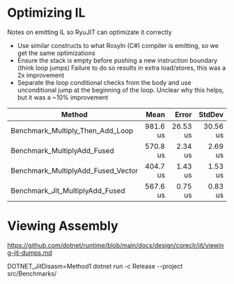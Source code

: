 # Optimizing IL

Notes on emitting IL so RyuJIT can optimizate it correctly
- Use similar constructs to what Rosyln (C#) compiler is emitting, so we get the same optimizations
- Ensure the stack is empty before pushing a new instruction boundary (think loop jumps) Failure to do so results in extra load/stores, this was a 2x improvement
- Separate the loop conditional checks from the body and use unconditional jump at the beginning of the loop. Unclear why this helps, but it was a ~10% improvement


| Method                             | Mean     | Error    | StdDev   | Ratio | RatioSD |
|----------------------------------- |---------:|---------:|---------:|------:|--------:|
| Benchmark_Multiply_Then_Add_Loop   | 981.6 us | 26.53 us | 30.56 us |  1.00 |    0.04 |
| Benchmark_MultiplyAdd_Fused        | 570.8 us |  2.34 us |  2.69 us |  0.58 |    0.02 |
| Benchmark_MultiplyAdd_Fused_Vector | 404.7 us |  1.43 us |  1.53 us |  0.41 |    0.01 |
| Benchmark_Jit_MultiplyAdd_Fused    | 567.6 us |  0.75 us |  0.83 us |  0.58 |    0.02 |


# Viewing Assembly 

https://github.com/dotnet/runtime/blob/main/docs/design/coreclr/jit/viewing-jit-dumps.md

DOTNET_JitDisasm=Method1 dotnet run -c Release  --project src/Benchmarks/

